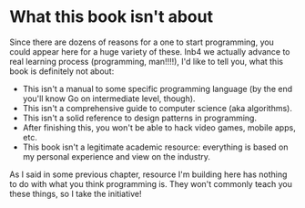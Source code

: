 # What this book isn't about

Since there are dozens of reasons for a one to start programming, you could appear here for a huge variety of these. Inb4 we actually advance to real learning process (programming, man!!!!), I'd like to tell you, what this book is definitely not about:

* This isn't a manual to some specific programming language (by the end you'll know Go on intermediate level, though).
* This isn't a comprehensive guide to computer science (aka algorithms).
* This isn't a solid reference to design patterns in programming.
* After finishing this, you won't be able to hack video games, mobile apps, etc.
* This book isn't a legitimate academic resource: everything is based on my personal experience and view on the industry.

As I said in some previous chapter, resource I'm building here has nothing to do with what you think programming is. They won't commonly teach you these things, so I take the initiative!

